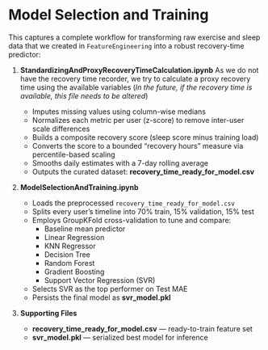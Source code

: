 # Model Selection and Training

This captures a complete workflow for transforming raw exercise and sleep data that we created in `FeatureEngineering` into a robust recovery-time predictor:

1. **StandardizingAndProxyRecoveryTimeCalculation.ipynb**
As we do not have the recovery time recorder, we try to calculate a proxy recovery time using the available variables (*In the future, if the recovery time is available, this file needs to be altered*)
   - Imputes missing values using column-wise medians  
   - Normalizes each metric per user (z-score) to remove inter-user scale differences  
   - Builds a composite recovery score (sleep score minus training load)  
   - Converts the score to a bounded “recovery hours” measure via percentile-based scaling  
   - Smooths daily estimates with a 7-day rolling average  
   - Outputs the curated dataset: **recovery_time_ready_for_model.csv**

2. **ModelSelectionAndTraining.ipynb**  
   - Loads the preprocessed `recovery_time_ready_for_model.csv`  
   - Splits every user’s timeline into 70% train, 15% validation, 15% test  
   - Employs GroupKFold cross-validation to tune and compare:  
     - Baseline mean predictor  
     - Linear Regression  
     - KNN Regressor  
     - Decision Tree  
     - Random Forest  
     - Gradient Boosting  
     - Support Vector Regression (SVR)  
   - Selects SVR as the top performer on Test MAE  
   - Persists the final model as **svr_model.pkl**

3. **Supporting Files**  
   - **recovery_time_ready_for_model.csv** — ready-to-train feature set  
   - **svr_model.pkl** — serialized best model for inference  
